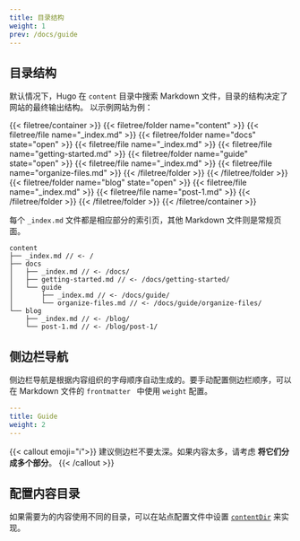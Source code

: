 ```yaml
---
title: 目录结构
weight: 1
prev: /docs/guide
---
```


## 目录结构

默认情况下，Hugo 在 `content` 目录中搜索 Markdown 文件，目录的结构决定了网站的最终输出结构。
以示例网站为例：

<!--more-->

{{< filetree/container >}}
  {{< filetree/folder name="content" >}}
    {{< filetree/file name="_index.md" >}}
    {{< filetree/folder name="docs" state="open" >}}
      {{< filetree/file name="_index.md" >}}
      {{< filetree/file name="getting-started.md" >}}
      {{< filetree/folder name="guide" state="open" >}}
        {{< filetree/file name="_index.md" >}}
        {{< filetree/file name="organize-files.md" >}}
      {{< /filetree/folder >}}
    {{< /filetree/folder >}}
    {{< filetree/folder name="blog" state="open" >}}
      {{< filetree/file name="_index.md" >}}
      {{< filetree/file name="post-1.md" >}}
    {{< /filetree/folder >}}
  {{< /filetree/folder >}}
{{< /filetree/container >}}

每个 `_index.md` 文件都是相应部分的索引页，其他 Markdown 文件则是常规页面。

```
content
├── _index.md // <- /
├── docs
│   ├── _index.md // <- /docs/
│   ├── getting-started.md // <- /docs/getting-started/
│   └── guide
│       ├── _index.md // <- /docs/guide/
│       └── organize-files.md // <- /docs/guide/organize-files/
└── blog
    ├── _index.md // <- /blog/
    └── post-1.md // <- /blog/post-1/
```

## 侧边栏导航

侧边栏导航是根据内容组织的字母顺序自动生成的。要手动配置侧边栏顺序，可以在 Markdown 文件的 `frontmatter ` 中使用 `weight` 配置。

```yaml {filename="content/docs/guide/_index.md"}
---
title: Guide
weight: 2
---
```

{{< callout emoji="ℹ️">}}
  建议侧边栏不要太深。如果内容太多，请考虑 **将它们分成多个部分**。
{{< /callout >}}

## 配置内容目录

如果需要为的内容使用不同的目录，可以在站点配置文件中设置 [`contentDir`](https://gohugo.io/getting-started/configuration/#contentdir) 来实现。

